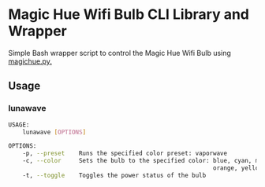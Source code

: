 # Magic Hue Wifi Bulb CLI Library and Wrapper
Simple Bash wrapper script to control the Magic Hue Wifi Bulb using [magichue.py.](https://github.com/kirillsimin/magichue)

## Usage
### lunawave
```bash
USAGE:
    lunawave [OPTIONS]

OPTIONS:
    -p, --preset    Runs the specified color preset: vaporwave
    -c, --color     Sets the bulb to the specified color: blue, cyan, magenta, green, red,
                                                          orange, yellow, white
    -t, --toggle    Toggles the power status of the bulb
```
